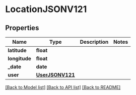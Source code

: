 # LocationJSONV121

## Properties
Name | Type | Description | Notes
------------ | ------------- | ------------- | -------------
**latitude** | **float** |  | 
**longitude** | **float** |  | 
**_date** | **date** |  | 
**user** | [**UserJSONV121**](UserJSONV121.md) |  | 

[[Back to Model list]](../README.md#documentation-for-models) [[Back to API list]](../README.md#documentation-for-api-endpoints) [[Back to README]](../README.md)


